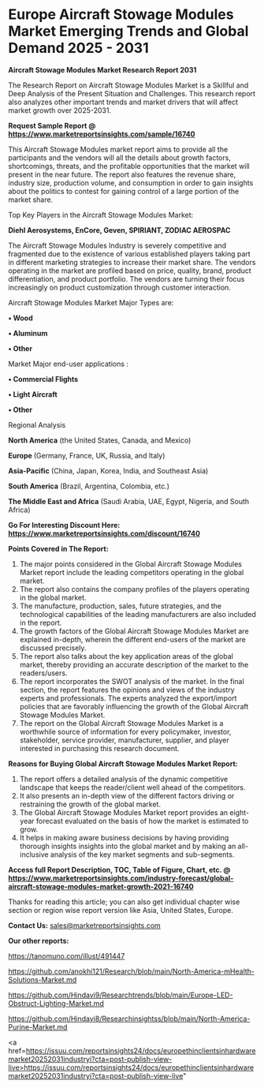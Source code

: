 # Europe Aircraft Stowage Modules Market Emerging Trends and Global Demand 2025 - 2031

<strong>Aircraft Stowage Modules Market Research Report 2031</strong>

The Research Report on Aircraft Stowage Modules Market is a Skillful and Deep Analysis of the Present Situation and Challenges. This research report also analyzes other important trends and market drivers that will affect market growth over 2025-2031.

<strong>Request Sample Report @ <a href=https://www.marketreportsinsights.com/sample/16740>https://www.marketreportsinsights.com/sample/16740</a></strong>

This Aircraft Stowage Modules market report aims to provide all the participants and the vendors will all the details about growth factors, shortcomings, threats, and the profitable opportunities that the market will present in the near future. The report also features the revenue share, industry size, production volume, and consumption in order to gain insights about the politics to contest for gaining control of a large portion of the market share.

Top Key Players in the Aircraft Stowage Modules Market:

<strong>Diehl Aerosystems, EnCore, Geven, SPIRIANT, ZODIAC AEROSPAC</strong>

The Aircraft Stowage Modules Industry is severely competitive and fragmented due to the existence of various established players taking part in different marketing strategies to increase their market share. The vendors operating in the market are profiled based on price, quality, brand, product differentiation, and product portfolio. The vendors are turning their focus increasingly on product customization through customer interaction.

Aircraft Stowage Modules Market Major Types are:

<strong>• Wood

• Aluminum

• Other</strong>

Market Major end-user applications :

<strong>• Commercial Flights

• Light Aircraft

• Other</strong>

Regional Analysis

</u><strong><b>North America</b></strong> (the United States, Canada, and Mexico)

<strong><b>Europe </b></strong>(Germany, France, UK, Russia, and Italy)

<strong><b>Asia-Pacific</b></strong> (China, Japan, Korea, India, and Southeast Asia)

<strong><b>South America</b></strong> (Brazil, Argentina, Colombia, etc.)

<strong><b>The Middle East and Africa</b></strong> (Saudi Arabia, UAE, Egypt, Nigeria, and South Africa)

<strong>Go For Interesting Discount Here: <a href=https://www.marketreportsinsights.com/discount/16740>https://www.marketreportsinsights.com/discount/16740</a></strong>

<strong>Points Covered in The Report:</strong>
<ol>
  <li>The major points considered in the Global Aircraft Stowage Modules Market report include the leading competitors operating in the global market.</li>
  <li>The report also contains the company profiles of the players operating in the global market.</li>
  <li>The manufacture, production, sales, future strategies, and the technological capabilities of the leading manufacturers are also included in the report.</li>
  <li>The growth factors of the Global Aircraft Stowage Modules Market are explained in-depth, wherein the different end-users of the market are discussed precisely.</li>
  <li>The report also talks about the key application areas of the global market, thereby providing an accurate description of the market to the readers/users.</li>
  <li>The report incorporates the SWOT analysis of the market. In the final section, the report features the opinions and views of the industry experts and professionals. The experts analyzed the export/import policies that are favorably influencing the growth of the Global Aircraft Stowage Modules Market.</li>
  <li>The report on the Global Aircraft Stowage Modules Market is a worthwhile source of information for every policymaker, investor, stakeholder, service provider, manufacturer, supplier, and player interested in purchasing this research document.</li>
</ol>
<strong>Reasons for Buying Global Aircraft Stowage Modules Market Report:</strong>

<ol>
  <li>The report offers a detailed analysis of the dynamic competitive landscape that keeps the reader/client well ahead of the competitors.</li>
  <li>It also presents an in-depth view of the different factors driving or restraining the growth of the global market.</li>
  <li>The Global Aircraft Stowage Modules Market report provides an eight-year forecast evaluated on the basis of how the market is estimated to grow.</li>
  <li>It helps in making aware business decisions by having providing thorough insights insights into the global market and by making an all-inclusive analysis of the key market segments and sub-segments.</li>
</ol>
<strong>Access full Report Description, TOC, Table of Figure, Chart, etc. @ <a href=https://www.marketreportsinsights.com/industry-forecast/global-aircraft-stowage-modules-market-growth-2021-16740>https://www.marketreportsinsights.com/industry-forecast/global-aircraft-stowage-modules-market-growth-2021-16740</a></strong>


Thanks for reading this article; you can also get individual chapter wise section or region wise report version like Asia, United States, Europe.

<strong>Contact Us:</strong>
sales@marketreportsinsights.com

<strong>Our other reports:</strong>

<a href=https://tanomuno.com/illust/491447>https://tanomuno.com/illust/491447</a>

<a href=https://github.com/anokhi121/Research/blob/main/North-America-mHealth-Solutions-Market.md>https://github.com/anokhi121/Research/blob/main/North-America-mHealth-Solutions-Market.md</a>

<a href=https://github.com/Hindavi9/Researchtrends/blob/main/Europe-LED-Obstruct-Lighting-Market.md>https://github.com/Hindavi9/Researchtrends/blob/main/Europe-LED-Obstruct-Lighting-Market.md</a>

<a href=https://github.com/Hindavi8/Researchinsightss/blob/main/North-America-Purine-Market.md>https://github.com/Hindavi8/Researchinsightss/blob/main/North-America-Purine-Market.md</a>

<a href=https://issuu.com/reportsinsights24/docs/europethinclientsinhardwaremarket20252031industryi?cta=post-publish-view-live>https://issuu.com/reportsinsights24/docs/europethinclientsinhardwaremarket20252031industryi?cta=post-publish-view-live</a>"
